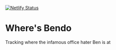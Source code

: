 [![Netlify Status](https://api.netlify.com/api/v1/badges/42c337cc-1d4c-4083-85c1-fb70fee1247c/deploy-status)](https://app.netlify.com/sites/wheresbendo/deploys)

# Where's Bendo
Tracking where the infamous office hater Ben is at
